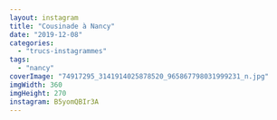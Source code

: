 ```yaml
---
layout: instagram
title: "Cousinade à Nancy"
date: "2019-12-08"
categories: 
  - "trucs-instagrammes"
tags: 
  - "nancy"
coverImage: "74917295_3141914025878520_965867798031999231_n.jpg"
imgWidth: 360
imgHeight: 270
instagram: B5yomQBIr3A
---
```

